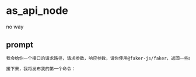 # as_api_node

no way

## prompt

```bash
我会给你一个接口的请求路径，请求参数，响应参数，请你使用@faker-js/faker，返回一些虚拟数据，以便于我在Node.js的Mock项目中实现模拟后端。

接下来，我将发布我的第一个命令：
```
